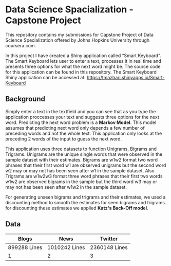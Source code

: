 # Data Science Spacialization - Capstone Project

This repository contains my submissions for Capstone Project of Data Science Specialization offered by Johns Hopkins University through coursera.com.

In this project I have created a Shiny application called “Smart Keyboard”. The Smart Keyboard lets user to enter a text, processes it in real time and presents three options for what the next word might be. The source code for this application can be found in this repository. The Smart Keyboard Shiny application can be accessed at:
https://tmazhari.shinyapps.io/Smart-Keyboard

## Background

Simply enter a text in the textfield and you can see that as you type the application proccesses your text and suggests three options for the next word. Predicting the next word problem is a **Markov Model**. This model assumes that predicting next word only depends a few number of preceding words and not the whole text. This application only looks at the preceding 2 words of the input to guess the next word.

This application uses three datasets to function Unigrams, Bigrams and Trigrams. Unigrams are the unique single words that were observed in the sample dataset with their estimates. Bigrams are w1w2 format two word phrases that their first word w1 are observed unigrams but the second word w2 may or may not has been seen after w1 in the sample dataset. Also Trigrams are w1w2w3 format three word phrases that their first two words w1w2 are observed bigrams in the sample but the third word w3 may or may not has been seen after w1w2 in the sample dataset.

For generating unseen bigrams and trigrams and their estimates, we used a discounting method to smooth the estimates for seen bigrams and trigrams. for discounting these estimates we applied **Katz's Back-Off model**.

## Data

Blogs | News | Twitter
--- | --- | ---
899288 Lines | 1010242 Lines | 2360148 Lines
1 | 2 | 3
